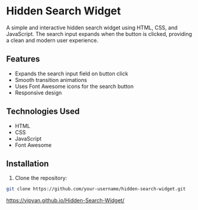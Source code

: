 # Hidden Search Widget

A simple and interactive hidden search widget using HTML, CSS, and JavaScript. The search input expands when the button is clicked, providing a clean and modern user experience.

## Features

- Expands the search input field on button click
- Smooth transition animations
- Uses Font Awesome icons for the search button
- Responsive design

## Technologies Used

- HTML
- CSS
- JavaScript
- Font Awesome

## Installation

1. Clone the repository:

```bash
git clone https://github.com/your-username/hidden-search-widget.git


```
https://vipyan.github.io/Hidden-Search-Widget/

